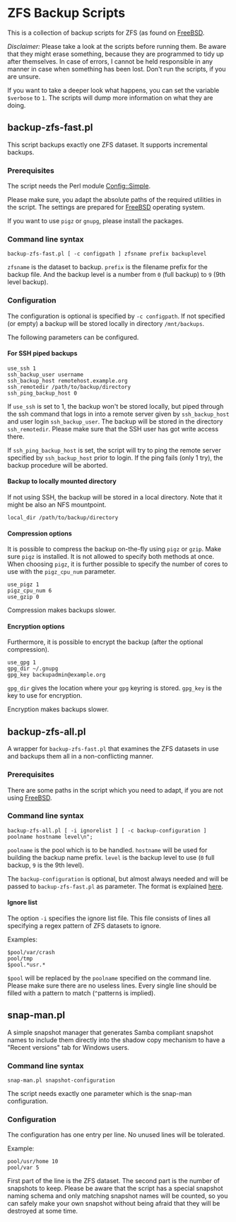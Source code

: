 # ZFS Backup Scripts

This is a collection of backup scripts for ZFS (as found
on [FreeBSD][].

*Disclaimer:* Please take a look at the scripts before running them.
Be aware that they might erase something, because they are programmed
to tidy up after themselves. In case of errors, I cannot be held
responsible in any manner in case when something has been lost.
Don't run the scripts, if you are unsure.

If you want to take a deeper look what happens, you can set
the variable `$verbose` to `1`. The scripts will dump more
information on what they are doing.

## backup-zfs-fast.pl

This script backups exactly one ZFS dataset. It supports incremental
backups.

### Prerequisites

The script needs the Perl module
[Config::Simple](http://search.cpan.org/~sherzodr/Config-Simple-4.59/Simple.pm).

Please make sure, you adapt the absolute paths of the required
utilities in the script. The settings are prepared for
[FreeBSD][] operating system.

If you want to use `pigz` or `gnupg`, please install the packages.

### Command line syntax

```
backup-zfs-fast.pl [ -c configpath ] zfsname prefix backuplevel
```

`zfsname` is the dataset to backup. `prefix` is the filename prefix for the
backup file. And the backup level is a number from `0` (full backup) to `9`
(9th level backup).

### Configuration<a name="backupconf"></a>

The configuration is optional is specified by `-c configpath`.
If not specified (or empty) a backup will be stored locally in directory
`/mnt/backups`.

The following parameters can be configured.

#### For SSH piped backups

```
use_ssh 1
ssh_backup_user username
ssh_backup_host remotehost.example.org
ssh_remotedir /path/to/backup/directory
ssh_ping_backup_host 0
```

If `use_ssh` is set to 1, the backup won't be stored locally, but
piped through the ssh command that logs in into a remote server
given by `ssh_backup_host` and user login `ssh_backup_user`.
The backup will be stored in the directory `ssh_remotedir`. Please
make sure that the SSH user has got write access there.

If `ssh_ping_backup_host` is set, the script will try to ping
the remote server specified by `ssh_backup_host` prior to login.
If the ping fails (only 1 try), the backup procedure will be aborted.

#### Backup to locally mounted directory

If not using SSH, the backup will be stored in a local directory.
Note that it might be also an NFS mountpoint.

```
local_dir /path/to/backup/directory
```

#### Compression options

It is possible to compress the backup on-the-fly using `pigz` or
`gzip`. Make sure `pigz` is installed. It is not allowed to specify
both methods at once. When choosing `pigz`, it is further possible
to specify the number of cores to use with the `pigz_cpu_num` parameter.

```
use_pigz 1
pigz_cpu_num 6
use_gzip 0
```

Compression makes backups slower.

#### Encryption options

Furthermore, it is possible to encrypt the backup (after the optional
compression).

```
use_gpg 1
gpg_dir ~/.gnupg
gpg_key backupadmin@example.org
```

`gpg_dir` gives the location where your `gpg` keyring is stored.
`gpg_key` is the key to use for encryption.

Encryption makes backups slower.

## backup-zfs-all.pl

A wrapper for `backup-zfs-fast.pl` that examines the
ZFS datasets in use and backups them all in a non-conflicting
manner.

### Prerequisites

There are some paths in the script which you need to adapt, if
you are not using [FreeBSD][].

### Command line syntax

```
backup-zfs-all.pl [ -i ignorelist ] [ -c backup-configuration ] poolname hostname level\n";
```

`poolname` is the pool which is to be handled. `hostname` will be used for
building the backup name prefix. `level` is the backup level to use (`0` full
backup, `9` is the 9th level).

The `backup-configuration` is optional, but almost always needed and will
be passed to `backup-zfs-fast.pl` as parameter. The format is explained
<a href="#backupconf">here</a>.

#### Ignore list

The option `-i` specifies the ignore list file. This file consists of lines
all specifying a regex pattern of ZFS datasets to ignore.

Examples:

```
$pool/var/crash
pool/tmp
$pool.*usr.*
```

`$pool` will be replaced by the `poolname` specified on the command line.
Please make sure there are no useless lines. Every single line should be
filled with a pattern to match (`^`pattern`$` is implied).

## snap-man.pl

A simple snapshot manager that generates Samba compliant
snapshot names to include them directly into the shadow copy
mechanism to have a "Recent versions" tab for Windows users.

### Command line syntax

```
snap-man.pl snapshot-configuration
```

The script needs exactly one parameter which is the snap-man
configuration.

### Configuration

The configuration has one entry per line. No unused lines
will be tolerated.

Example:

```
pool/usr/home 10
pool/var 5
```

First part of the line is the ZFS dataset. The second part is
the number of snapshots to keep. Please be aware that the script
has a special snapshot naming schema and only matching snapshot
names will be counted, so you can safely make your own snapshot
without being afraid that they will be destroyed at some time.

[FreeBSD]: http://www.freebsd.org/ "FreeBSD operating system"
